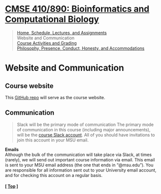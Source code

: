 # [CMSE 410/890: Bioinformatics and Computational Biology](https://github.com/krishnanlab/teaching/blob/master/2022-spring_compbio)

>[Home, Schedule, Lectures, and Assignments](https://github.com/krishnanlab/teaching/blob/master/2022-spring_compbio/README.md)  
>Website and Communication  
>[Course Activities and Grading](https://github.com/krishnanlab/teaching/blob/master/2022-spring_compbio/course-activities-grading.md)  
>[Philosophy, Presence, Conduct, Honesty, and Accommodations](https://github.com/krishnanlab/teaching/blob/master/2022-spring_compbio/policies.md)  


# Website and Communication

## Course website
This [GitHub repo](https://github.com/krishnanlab/teaching/tree/master/2022-spring_compbio) will serve as the course website.  

## Communication
>Slack will be the primary mode of communication
The primary mode of communication in this course (including major announcements), will be the [course Slack account](https://compbio2022.slack.com). All of you should have invitations to join this account in your MSU email.  

**Emails**  
Although the bulk of the communication will take place via Slack, at times (rarely), we will send out important course information via email. This email is sent to your MSU email address (the one that ends in “@msu.edu”). You are responsible for all information sent out to your University email account, and for checking this account on a regular basis.


#### \[ [Top](https://github.com/krishnanlab/teaching/blob/master/2022-spring_compbio/website-communication.md#website-and-communication) ]

